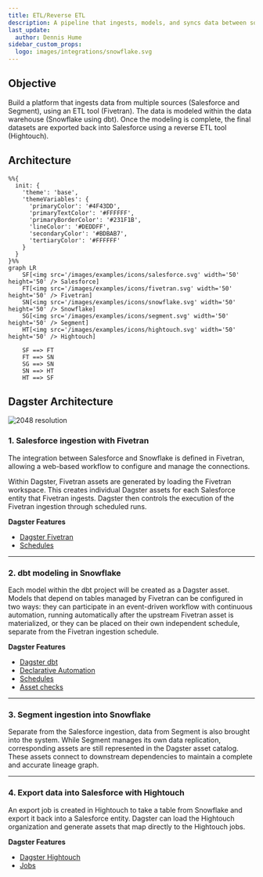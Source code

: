 ```yaml
---
title: ETL/Reverse ETL
description: A pipeline that ingests, models, and syncs data between source systems and a warehouse.
last_update:
  author: Dennis Hume
sidebar_custom_props:
  logo: images/integrations/snowflake.svg
---
```


## Objective

Build a platform that ingests data from multiple sources (Salesforce and Segment), using an ETL tool (Fivetran). The data is modeled within the data warehouse (Snowflake using dbt). Once the modeling is complete, the final datasets are exported back into Salesforce using a reverse ETL tool (Hightouch).

## Architecture

```mermaid
%%{
  init: {
    'theme': 'base',
    'themeVariables': {
      'primaryColor': '#4F43DD',
      'primaryTextColor': '#FFFFFF',
      'primaryBorderColor': '#231F1B',
      'lineColor': '#DEDDFF',
      'secondaryColor': '#BDBAB7',
      'tertiaryColor': '#FFFFFF'
    }
  }
}%%
graph LR
    SF[<img src='/images/examples/icons/salesforce.svg' width='50' height='50' /> Salesforce]
    FT[<img src='/images/examples/icons/fivetran.svg' width='50' height='50' /> Fivetran]
    SN[<img src='/images/examples/icons/snowflake.svg' width='50' height='50' /> Snowflake]
    SG[<img src='/images/examples/icons/segment.svg' width='50' height='50' /> Segment]
    HT[<img src='/images/examples/icons/hightouch.svg' width='50' height='50' /> Hightouch]

    SF ==> FT
    FT ==> SN
    SG ==> SN
    SN ==> HT
    HT ==> SF
```

## Dagster Architecture

![2048 resolution](/images/examples/reference-architectures/etl-reverse-etl.png)

### 1. Salesforce ingestion with Fivetran

The integration between Salesforce and Snowflake is defined in Fivetran, allowing a web-based workflow to configure and manage the connections.

Within Dagster, Fivetran assets are generated by loading the Fivetran workspace. This creates individual Dagster assets for each Salesforce entity that Fivetran ingests. Dagster then controls the execution of the Fivetran ingestion through scheduled runs.

**Dagster Features**

- [Dagster Fivetran](/integrations/libraries/fivetran)
- [Schedules](/guides/automate/schedules)

---

### 2. dbt modeling in Snowflake

Each model within the dbt project will be created as a Dagster asset. Models that depend on tables managed by Fivetran can be configured in two ways: they can participate in an event-driven workflow with continuous automation, running automatically after the upstream Fivetran asset is materialized, or they can be placed on their own independent schedule, separate from the Fivetran ingestion schedule.

**Dagster Features**

- [Dagster dbt](/integrations/libraries/dbt)
- [Declarative Automation](/guides/automate/declarative-automation)
- [Schedules](/guides/automate/schedules)
- [Asset checks](/guides/test/asset-checks)

---

### 3. Segment ingestion into Snowflake

Separate from the Salesforce ingestion, data from Segment is also brought into the system. While Segment manages its own data replication, corresponding assets are still represented in the Dagster asset catalog. These assets connect to downstream dependencies to maintain a complete and accurate lineage graph.

---

### 4. Export data into Salesforce with Hightouch

An export job is created in Hightouch to take a table from Snowflake and export it back into a Salesforce entity. Dagster can load the Hightouch organization and generate assets that map directly to the Hightouch jobs.

**Dagster Features**

- [Dagster Hightouch](/integrations/libraries/hightouch)
- [Jobs](/guides/build/jobs)
